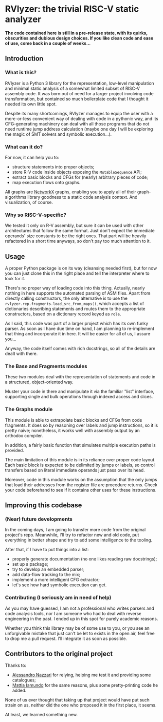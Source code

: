 # RVlyzer: the trivial RISC-V static analyzer
<b>The code contained here is still in a pre-release state, with its quirks, obscurities and dubious design choices. If
you like clean code and ease of use, come back in a couple of weeks...</b>

## Introduction
### What is this?
RVlyzer is a Python 3 library for the representation, low-level manipulation and minimal static analysis of a somewhat
limited subset of RISC-V assembly code. It was born out of need for a larger project involving code transformation, but
contained so much boilerplate code that I thought it needed its own little spot.

Despite its many shortcomings, RVlyzer manages to equip the user with a more-or-less convenient way of dealing with code
in a pythonic way, and its CFG-generating machinery can deal with all those programs that do not need runtime jump
address calculation (maybe one day I will be exploring the magic of SMT solvers and symbolic execution...).

### What can it do?
For now, it can help you to:
- structure statements into proper objects;
- store R-V code inside objects exposing the `MutableSequence` API;
- extract basic blocks and CFGs for (nearly) arbitrary pieces of code;
- map execution flows onto graphs.

All graphs are [NetworkX](https://networkx.github.io) graphs, enabling you to apply all of their graph-algorithms
library goodness to a static code analysis context. And visualization, of course.

### Why so RISC-V-specific?
We tested it only on R-V assembly, but sure it can be used with other architectures that follow the same format. Just
don't expect the immediate operands' size constants to be the right ones. That part will be heavily refactored in a
short time anyways, so don't pay too much attention to it.

## Usage
A proper Python package is on its way (cleansing needed first), but for now you can just clone this in the right place
and tell the interpreter where to look for it.

There's no proper way of loading code into this thing. Actually, nearly nothing in here supports the automated parsing
of ASM files. Apart from directly calling constructors, the only alternative is to use the
`rvlyzer.rep.fragments.load_src_from_maps()`, which accepts a list of dictionaries describing statements and routes them
to the appropriate constructors, based on a dictionary record keyed as `role`.

As I said, this code was part of a larger project which has its own funky parser. As soon as I have due time on hand, I
am planning to re-implement that thing and incorporate it in here. It will be easier for all of us, I assure you...

Anyway, the code itself comes with rich docstrings, so all of the details are dealt with there.

### The Base and Fragments modules
These two modules deal with the representation of statements and code in a structured, object-oriented way.

Muster your code in there and manipulate it via the familiar "list" interface, supporting single and bulk operations
through indexed access and slices.

### The Graphs module
This module is able to extrapolate basic blocks and CFGs from code fragments. It does so by reasoning over labels and
jump instructions, so it is pretty naive; nonetheless, it works well with assembly output by an orthodox compiler.

In addition, a fairly basic function that simulates multiple execution paths is provided.

The main limitation of this module is in its reliance over proper code layout. Each basic block is expected to be
delimited by jumps or labels, so control transfers based on literal immediate operands just pass over its head.

Moreover, code in this module works on the assumption that the only jumps that load their addresses from the register
file are procedure returns. Check your code beforehand to see if it contains other uses for these instructions.

## Improving this codebase
### (Near) future developments
In the coming days, I am going to transfer more code from the original project's repo. Meanwhile, I'll try to refactor
new and old code, put everything in better shape and try to add some intelligence to the tooling.

After that, if I have to put things into a list:
- properly generate documentation (no one likes reading raw docstrings);
- set up a package;
- try to develop an embedded parser;
- add data-flow tracking to the mix;
- implement a more intelligent CFG extractor;
- let's see how hard symbolic execution can get.

### Contributing (I seriously am in need of help)
As you may have guessed, I am not a professional who writes parsers and code analysis tools, nor I am someone who had to
deal with reverse engineering in the past. I ended up in this spot for purely academic reasons.

Whether you think this library may be of some use to you, or you see an unforgivable mistake that just can't be let to
exists in the open air, feel free to drop me a pull request. I'll integrate it as soon as possible.

## Contributors to the original project
Thanks to:
- [Alessandro Nazzari](https://github.com/zoythum) for relying, helping me test it and providing some catalogues;
- [Mattia Iamundo](https://github.com/MattiaIamundo) for the same reasons, plus some pretty-printing code he added.

None of us ever thought that taking up that project would have put such strain on us, neither did the one who proposed
it in the first place, it seems.

At least, we learned something new.
